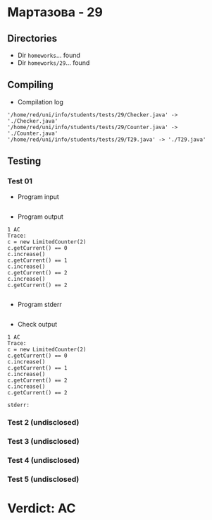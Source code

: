 # Мартазова - 29
## Directories
- Dir `homeworks`... found
- Dir `homeworks/29`... found
## Compiling
- Compilation log
```
'/home/red/uni/info/students/tests/29/Checker.java' -> './Checker.java'
'/home/red/uni/info/students/tests/29/Counter.java' -> './Counter.java'
'/home/red/uni/info/students/tests/29/T29.java' -> './T29.java'

```
## Testing
### Test 01
- Program input
```

```
- Program output
```
1 AC
Trace:
c = new LimitedCounter(2)
c.getCurrent() == 0
c.increase()
c.getCurrent() == 1
c.increase()
c.getCurrent() == 2
c.increase()
c.getCurrent() == 2


```
- Program stderr
```

```
- Check output
```
1 AC
Trace:
c = new LimitedCounter(2)
c.getCurrent() == 0
c.increase()
c.getCurrent() == 1
c.increase()
c.getCurrent() == 2
c.increase()
c.getCurrent() == 2

stderr:

```
### Test 2 (undisclosed)
### Test 3 (undisclosed)
### Test 4 (undisclosed)
### Test 5 (undisclosed)
# Verdict: AC
